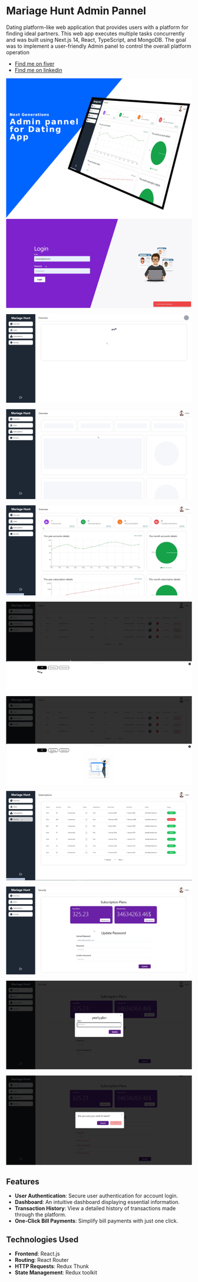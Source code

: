 # Mariage Hunt Admin Pannel

Dating platform-like web application that provides users with a
platform for finding ideal partners. This web app executes multiple
tasks concurrently and was built using Next.js 14, React, TypeScript,
and MongoDB. The goal was to implement a user-friendly Admin panel to
control the overall platform operation

- [Find me on fiver ](https://www.fiverr.com/zainbinramzan/develop-web-applications-with-mern-stack-react-node-express-moongodbplugin-react/README.md)
- [Find me on linkedin](https://www.linkedin.com/in/abu-zain-html-css-javascipt-developer/)

![Project page](./readme-images/b.png)
![Project page](./readme-images/1.png)

![Project page](./readme-images/2.png)

![Project page](./readme-images/3.png)

![Project page](./readme-images/4.png)

![Project page](./readme-images/5.png)

![Project page](./readme-images/6.png)

![Project page](./readme-images/7.png)

![Project page](./readme-images/8.png)

![Project page](./readme-images/9.png)

![Project page](./readme-images/10.png)

## Features

- **User Authentication**: Secure user authentication for account
  login.
- **Dashboard**: An intuitive dashboard displaying essential
  information.
- **Transaction History**: View a detailed history of transactions
  made through the platform.
- **One-Click Bill Payments**: Simplify bill payments with just one
  click.

## Technologies Used

- **Frontend**: React.js
- **Routing**: React Router
- **HTTP Requests**: Redux Thunk
- **State Management**: Redux toolkit
